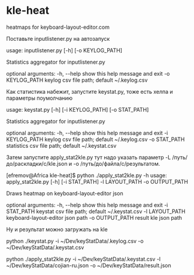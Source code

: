 # kle-heat
heatmaps for keyboard-layout-editor.com

Поставьте inputlistener.py на автозапуск

usage: inputlistener.py [-h] [-o KEYLOG_PATH]

Statistics aggregator for inputlistener.py

optional arguments:
  -h, --help      show this help message and exit
  -o KEYLOG_PATH  keylog csv file path; default ~/.keylog.csv


Как статистика набежит, запустите keystat.py, тоже есть хелпа и параметры поумолчанию

usage: keystat.py [-h] [-i KEYLOG_PATH] [-o STAT_PATH]

Statistics aggregator for inputlistener.py

optional arguments:
  -h, --help      show this help message and exit
  -i KEYLOG_PATH  keylog csv file path; default ~/.keylog.csv
  -o STAT_PATH    statistics csv file path; default ~/.keystat.csv


Затем запустите apply_stat2kle.py тут надо указать параметр 
-L /путь/до/раскладки/c/kle.json и 
-o /путь/до/файла/с/результатом. 

[efremov@Africa kle-heat]$ python ./apply_stat2kle.py -h
usage: apply_stat2kle.py [-h] [-i STAT_PATH] -l LAYOUT_PATH -o OUTPUT_PATH

Draws heatmap on keyboard-layout-editor json

optional arguments:
  -h, --help      show this help message and exit
  -i STAT_PATH    keystat csv file path; default ~/.keystat.csv
  -l LAYOUT_PATH  keyboard-layout-editor json path
  -o OUTPUT_PATH  result kle json path


Ну и результат можно загружать на kle

python ./keystat.py -i ~/Dev/keyStatData/.keylog.csv -o ~/Dev/keyStatData/.keystat.csv

python ./apply_stat2kle.py -i ~/Dev/keyStatData/.keystat.csv -l ~/Dev/keyStatData/cojian-ru.json -o ~/Dev/keyStatData/result.json


